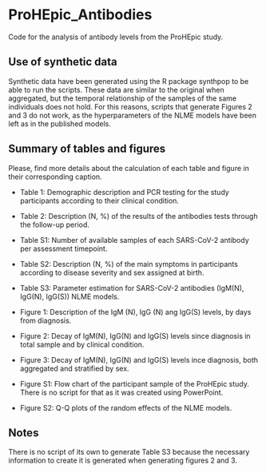 # ProHEpic_Antibodies
Code for the analysis of antibody levels from the ProHEpic study.

## Use of synthetic data
Synthetic data have been generated using the R package synthpop to be able to run the scripts. These data are similar to the original when aggregated, but the temporal relationship of the samples of the same individuals does not hold. For this reasons, scripts that generate Figures 2 and 3 do not work, as the hyperparameters of the NLME models have been left as in the published models.

## Summary of tables and figures
Please, find more details about the calculation of each table and figure in their corresponding caption.

* Table 1: Demographic description and PCR testing for the study participants according to their clinical condition.
* Table 2: Description (N, %) of the results of the antibodies tests through the follow-up period.
* Table S1: Number of available samples of each SARS-CoV-2 antibody per assessment timepoint. 
* Table S2: Description (N, %) of the main symptoms in participants according to disease severity and sex assigned at birth.
* Table S3: Parameter estimation for SARS-CoV-2 antibodies (IgM(N), IgG(N), IgG(S)) NLME models. 

* Figure 1: Description of the IgM (N), IgG (N) ang IgG(S) levels, by days from diagnosis.
* Figure 2: Decay of IgM(N), IgG(N) and IgG(S) levels since diagnosis in total sample and by clinical condition.
* Figure 3: Decay of IgM(N), IgG(N) and IgG(S) levels ince diagnosis, both aggregated and stratified by sex.
* Figure S1: Flow chart of the participant sample of the ProHEpic study. There is no script for that as it was created using PowerPoint.
* Figure S2: Q-Q plots of the random effects of the NLME models.

## Notes
There is no script of its own to generate Table S3 because the necessary information to create it is generated when generating figures 2 and 3.
